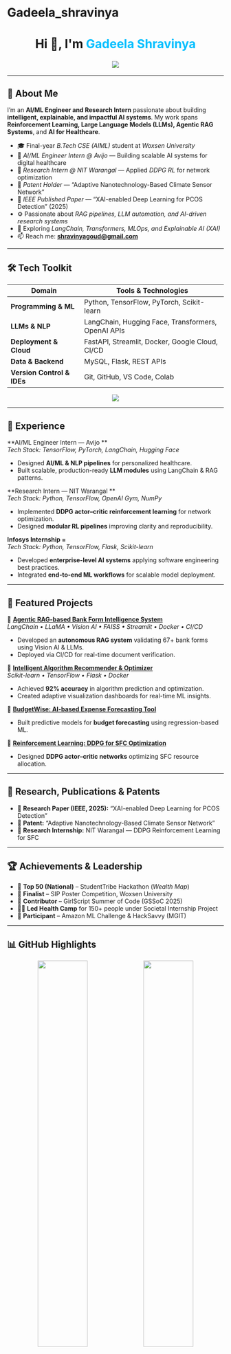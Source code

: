 # Gadeela_shravinya

<!-- 
✨ Clean, professional, and dynamic profile README showcasing AI/ML expertise.
✨ Includes animations, auto-updating GitHub stats, and elegant formatting.
-->

<h1 align="center">Hi 👋, I'm <span style="color:#00BFFF;">Gadeela Shravinya</span></h1>

<h3 align="center">
  <a href="https://git.io/typing-svg">
    <img src="https://readme-typing-svg.herokuapp.com?font=Fira+Code&weight=500&size=24&pause=1000&color=00C6FF&center=true&vCenter=true&width=700&lines=AI%2FML+Engineer+%7C+Research+Intern+%7C+Patent+Holder;Reinforcement+Learning+%7C+LLMs+%7C+RAG+Systems;Building+AI+for+Healthcare+%26+Automation;Turning+Code+into+Intelligence+%26+Impact">
  </a>
</h3>

---

## 🌟 About Me  



I’m an **AI/ML Engineer and Research Intern** passionate about building **intelligent, explainable, and impactful AI systems**. My work spans **Reinforcement Learning, Large Language Models (LLMs), Agentic RAG Systems**, and **AI for Healthcare**.  

- 🎓 Final-year *B.Tech CSE (AIML)* student at *Woxsen University*  
- 💼 *AI/ML Engineer Intern @ Avijo* — Building scalable AI systems for digital healthcare  
- 🔬 *Research Intern @ NIT Warangal* — Applied *DDPG RL* for network optimization  
- 📜 *Patent Holder* — “Adaptive Nanotechnology-Based Climate Sensor Network”  
- 📄 *IEEE Published Paper* — “XAI-enabled Deep Learning for PCOS Detection” (2025)  
- ⚙️ Passionate about *RAG pipelines, LLM automation, and AI-driven research systems*  
- 🌱 Exploring *LangChain, Transformers, MLOps, and Explainable AI (XAI)*  
- 📫 Reach me: **shravinyagoud@gmail.com**

---

## 🛠️ Tech Toolkit  

| Domain | Tools & Technologies |
|--------|----------------------|
| **Programming & ML** | Python, TensorFlow, PyTorch, Scikit-learn |
| **LLMs & NLP** | LangChain, Hugging Face, Transformers, OpenAI APIs |
| **Deployment & Cloud** | FastAPI, Streamlit, Docker, Google Cloud, CI/CD |
| **Data & Backend** | MySQL, Flask, REST APIs |
| **Version Control & IDEs** | Git, GitHub, VS Code, Colab |

<p align="center">
  <img src="https://skillicons.dev/icons?i=python,tensorflow,pytorch,sklearn,langchain,huggingface,fastapi,flask,streamlit,docker,gcp,git,github,vscode&theme=light" />
</p>

---

## 💼 Experience  

**AI/ML Engineer Intern — Avijo **  
_Tech Stack: TensorFlow, PyTorch, LangChain, Hugging Face_  
- Designed **AI/ML & NLP pipelines** for personalized healthcare.  
- Built scalable, production-ready **LLM modules** using LangChain & RAG patterns.  

**Research Intern — NIT Warangal **  
_Tech Stack: Python, TensorFlow, OpenAI Gym, NumPy_  
- Implemented **DDPG actor–critic reinforcement learning** for network optimization.  
- Designed **modular RL pipelines** improving clarity and reproducibility.  

**Infosys Internship =**  
_Tech Stack: Python, TensorFlow, Flask, Scikit-learn_  
- Developed **enterprise-level AI systems** applying software engineering best practices.  
- Integrated **end-to-end ML workflows** for scalable model deployment.  

---

## 🚀 Featured Projects  

🔹 **[Agentic RAG-based Bank Form Intelligence System](https://github.com/Shravinya/Agentic-Rag)**  
*LangChain • LLaMA • Vision AI • FAISS • Streamlit • Docker • CI/CD*  
- Developed an **autonomous RAG system** validating 67+ bank forms using Vision AI & LLMs.  
- Deployed via CI/CD for real-time document verification.  

🔹 **[Intelligent Algorithm Recommender & Optimizer](https://github.com/Shravinya/Applicative)**  
*Scikit-learn • TensorFlow • Flask • Docker*  
- Achieved **92% accuracy** in algorithm prediction and optimization.  
- Created adaptive visualization dashboards for real-time ML insights.  

🔹 **[BudgetWise: AI-based Expense Forecasting Tool](https://github.com/Shravinya/BudgetWise-AI-based-Expense-Forecasting-Tool)**  
- Built predictive models for **budget forecasting** using regression-based ML.  

🔹 **[Reinforcement Learning: DDPG for SFC Optimization](https://github.com/Shravinya/Reinforcement-learning)**  
- Designed **DDPG actor–critic networks** optimizing SFC resource allocation.  

---

## 🧪 Research, Publications & Patents  

- 🧠 **Research Paper (IEEE, 2025):** “XAI-enabled Deep Learning for PCOS Detection”  
- 🧾 **Patent:** “Adaptive Nanotechnology-Based Climate Sensor Network”  
- 🧩 **Research Internship:** NIT Warangal — DDPG Reinforcement Learning for SFC  

---

## 🏆 Achievements & Leadership  

- 🥇 **Top 50 (National)** – StudentTribe Hackathon (*Wealth Map*)  
- 🏅 **Finalist** – SIP Poster Competition, Woxsen University  
- 💪 **Contributor** – GirlScript Summer of Code (GSSoC 2025)  
- 👩‍⚕️ **Led Health Camp** for 150+ people under Societal Internship Project  
- 🎯 **Participant** – Amazon ML Challenge & HackSavvy (MGIT)  

---

## 📊 GitHub Highlights  

<p align="center">
  <img width="48%" src="https://github-readme-streak-stats.herokuapp.com/?user=shravinya&theme=radical&hide_border=true" />
  <img width="48%" src="https://github-readme-activity-graph.vercel.app/graph?username=shravinya&theme=react-dark&hide_border=true&area=true" />
</p>

<p align="center">
  <img src="https://github-profile-summary-cards.vercel.app/api/cards/profile-details?username=shravinya&theme=radical" />
</p>

---

## 💻 Most Used Languages  

<p align="center">
  <img src="https://github-readme-stats.vercel.app/api/top-langs/?username=shravinya&layout=compact&theme=radical&hide_border=true"/>
</p>

---

## 🧠 Certifications  

- 🧩 [Machine Learning for Data Science (NIT)](https://github.com/Shravinya/Certifications/blob/main/NIT%20workshop_Certificate.pdf)  
- 🐍 [Python Crash Course (Google)](https://github.com/Shravinya/Certifications/blob/main/python%20coursera%20certificate.pdf)  
- 🤖 [Deep Learning Specialization (deeplearning.ai)](https://github.com/Shravinya/Certifications/blob/main/deeplearning_cetificate.pdf)  

---

## 🌍 Connect With Me  

<p align="center">
  <a href="mailto:shravinyagoud@gmail.com"><img src="https://img.shields.io/badge/Gmail-D14836?style=flat&logo=gmail&logoColor=white"/></a>
  <a href="https://www.linkedin.com/in/shravinyagadeela/"><img src="https://img.shields.io/badge/LinkedIn-0A66C2?style=flat&logo=linkedin&logoColor=white"/></a>
  <a href="https://github.com/shravinya"><img src="https://img.shields.io/badge/GitHub-181717?style=flat&logo=github&logoColor=white"/></a>
  <img src="https://img.shields.io/badge/Connections-500%2B-blue?style=flat&logo=linkedin" alt="LinkedIn Connections"/>
</p>

---

## 🌟 Quote to Code By  

<p align="center">
  <img src="https://quotes-github-readme.vercel.app/api?type=horizontal&theme=radical&quote=Empowering+humans+through+intelligent+machines+that+learn+and+adapt." />
</p>

---

<!-- 
⚡ Elegant, animated, and professional — designed to reflect your achievements and innovation.
-->
